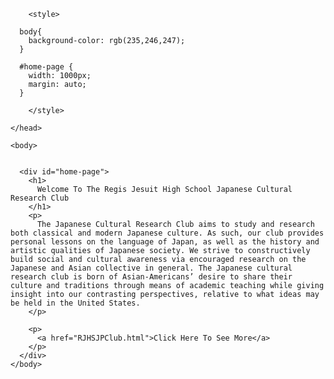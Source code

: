 <!DOCTYPE html>
<html>
    <head>
        <meta charset="utf-8">
        <title>CSS: Home-Page</title>
          
        <style>
        
      body{
        background-color: rgb(235,246,247);
      }
      
      #home-page {
        width: 1000px;
        margin: auto;
      }

        </style>
        
    </head>
      
    <body>


      <div id="home-page">
        <h1>
          Welcome To The Regis Jesuit High School Japanese Cultural Research Club
        </h1>
        <p>
          The Japanese Cultural Research Club aims to study and research both classical and modern Japanese culture. As such, our club provides personal lessons on the language of Japan, as well as the history and artistic qualities of Japanese society. We strive to constructively build social and cultural awareness via encouraged research on the Japanese and Asian collective in general. The Japanese cultural research club is born of Asian-Americans’ desire to share their culture and traditions through means of academic teaching while giving insight into our contrasting perspectives, relative to what ideas may be held in the United States.
        </p>
        
        <p>
          <a href="RJHSJPClub.html">Click Here To See More</a>
        </p>
      </div>
    </body>
</html>
